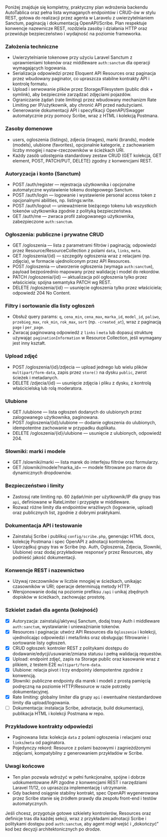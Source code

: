 Poniżej znajduje się kompletny, praktyczny plan wdrożenia backendu AutoTablica oraz pełna lista wymaganych endpointów i CRUD-ów w stylu REST, gotowa do realizacji przez agenta w Laravelu z uwierzytelnianiem Sanctum, paginacją i dokumentacją OpenAPI/Scribe. Plan respektuje konwencje nazewnicze REST, rozdziela zasoby i działania HTTP oraz przewiduje bezpieczeństwo i wydajność na poziomie frameworka.

### Założenia techniczne
- Uwierzytelnianie tokenowe przy użyciu Laravel Sanctum z uprawnieniami tokenów oraz middleware `auth:sanctum` dla operacji wymagających logowania.
- Serializacja odpowiedzi przez Eloquent API Resources oraz paginacja przez wbudowany paginator, co upraszcza stabilne kontrakty API i kontrolę formatu.
- Upload i serwowanie plików przez Storage/Filesystem (public disk + symlink), aby bezpiecznie zarządzać zdjęciami pojazdów.
- Ograniczanie żądań (rate limiting) przez wbudowany mechanizm Rate Limiting per IP/użytkownik, aby chronić API przed nadużyciami.
- Generowanie dokumentacji API i specyfikacji OpenAPI/Swagger automatycznie przy pomocy Scribe, wraz z HTML i kolekcją Postmana.

### Zasoby domenowe
- users, ogloszenia (listings), zdjecia (images), marki (brands), modele (models), ulubione (favorites), opcjonalnie kategorie, z zachowaniem liczby mnogiej i nazw-rzeczowników w ścieżkach URI.
- Każdy zasób udostępnia standardowy zestaw CRUD (GET kolekcja, GET element, POST, PATCH/PUT, DELETE) zgodny z konwencjami REST.

### Autoryzacja i konto (Sanctum)
- POST /auth/register — rejestracja użytkownika i opcjonalne automatyczne wystawienie tokenu dostępowego Sanctum.
- POST /auth/login — logowanie i wystawienie personal access token z opcjonalnymi abilities, np. listings:write.
- POST /auth/logout — unieważnienie bieżącego tokenu lub wszystkich tokenów użytkownika zgodnie z polityką bezpieczeństwa.
- GET /auth/me — zwraca profil zalogowanego użytkownika, zabezpieczone `auth:sanctum`.

### Ogłoszenia: publiczne i prywatne CRUD
- GET /ogloszenia — lista z parametrami filtrów i paginacją; odpowiedzi przez Resource/ResourceCollection z polami `data`, `links`, `meta`.
- GET /ogloszenia/{id} — szczegóły ogłoszenia wraz z relacjami (np. zdjęcia), w formacie ujednoliconym przez API Resources.
- POST /ogloszenia — utworzenie ogłoszenia (wymaga `auth:sanctum`), payload bezpośrednio mapowany przez walidację i model do rekordów.
- PATCH /ogloszenia/{id} — aktualizacja pól ogłoszenia tylko przez właściciela; spójna semantyka PATCH wg REST.
- DELETE /ogloszenia/{id} — usunięcie ogłoszenia tylko przez właściciela; odpowiedź 204 No Content.

### Filtry i sortowanie dla listy ogłoszeń
- Obsłuż query params: `q`, `cena_min`, `cena_max`, `marka_id`, `model_id`, `paliwo`, `przebieg_max`, `rok_min`, `rok_max`, `sort` (np. `-created_at`), wraz z paginacją `page` i `per_page`.
- Zwracaj paginowaną odpowiedź z `links` i `meta` lub dopasuj strukturę używając `paginationInformation` w Resource Collection, jeśli wymagany jest inny kształt.

### Upload zdjęć
- POST /ogloszenia/{id}/zdjecia — upload jednego lub wielu plików `multipart/form-data`, zapis przez `store()` na dysku `public`, zwrot ścieżek i metadanych.
- DELETE /zdjecia/{id} — usunięcie zdjęcia i pliku z dysku, z kontrolą właścicielską lub rolą moderatora.

### Ulubione
- GET /ulubione — lista ogłoszeń dodanych do ulubionych przez zalogowanego użytkownika, paginowana.
- POST /ogloszenia/{id}/ulubione — dodanie ogłoszenia do ulubionych, idempotentne zachowanie w przypadku duplikatu.
- DELETE /ogloszenia/{id}/ulubione — usunięcie z ulubionych, odpowiedź 204.

### Słowniki: marki i modele
- GET /slowniki/marki — lista marek do interfejsu filtrów oraz formularzy.
- GET /slowniki/modele?marka_id= — modele filtrowane po marce do dynamicznych dropdownów.

### Bezpieczeństwo i limity
- Zastosuj rate limiting np. 60 żądań/min per użytkownik/IP dla grupy tras `api`, definiowane w RateLimiter i przypięte w middleware.
- Rozważ różne limity dla endpointów wrażliwych (logowanie, upload) oraz publicznych list, zgodnie z dobrymi praktykami.

### Dokumentacja API i testowanie
- Zainstaluj Scribe i publikuj `config/scribe.php`, generując HTML docs, kolekcję Postmana i spec OpenAPI z adnotacji kontrolerów.
- Uporządkuj grupy tras w Scribe (np. Auth, Ogloszenia, Zdjecia, Slowniki, Ulubione) oraz dodaj przykładowe response’y przez Resources, aby podnieść jakość dokumentacji.

### Konwencje REST i nazewnictwo
- Używaj rzeczowników w liczbie mnogiej w ścieżkach, unikając czasowników w URI; operacje determinują metody HTTP.
- Wersjonowanie dodaj na poziomie prefiksu `/api` i unikaj zbędnych dopisków w ścieżkach, zachowując prostotę.

### Szkielet zadań dla agenta (kolejność)
- [x] Autoryzacja: zainstaluj/aktywuj Sanctum, dodaj trasy Auth i middleware `auth:sanctum`, wystawianie i unieważnianie tokenów.
- [x] Resources i paginacja: utwórz API Resources dla `Ogloszenie` i kolekcji, ujednolicając odpowiedzi i meta/links oraz obsługując filtrowanie i sortowanie listy ogłoszeń.
- [x] CRUD ogłoszeń: kontroler REST z politykami dostępu do dodawanie/edycji/usuwanie/zmiana statusu i pełną walidacją requestów.
- [x] Upload: endpoint zdjęć, zapis na Storage public oraz kasowanie wraz z plikiem, z testem E2E `multipart/form-data`.
- [x] Ulubione: relacja pivot i trzy endpointy idempotentne zgodnie z konwencją.
- [x] Słowniki: publiczne endpointy dla marek i modeli z prostą pamięcią podręczną na poziomie HTTP/Resource w razie potrzeby dokumentacyjnej.
- [x] Rate limiting: globalny limiter dla grupy `api` i ewentualne niestandardowe limity dla upload/logowania.
- [ ] Dokumentacja: instalacja Scribe, adnotacje, build dokumentacji, publikacja HTML i kolekcji Postmana w repo.

### Przykładowe kontrakty odpowiedzi
- Paginowana lista: kolekcja `data` z polami ogłoszenia i relacjami oraz `links`/`meta` od paginatora.
- Pojedynczy rekord: Resource z polami bazowymi i zagnieżdżonymi zdjęciami, kompatybilny z generowaniem przykładów w Scribe.

### Uwagi końcowe
- Ten plan pozwala wdrożyć w pełni funkcjonalne, spójne i dobrze udokumentowane API zgodne z konwencjami REST i narzędziami Laravel 11/12, co upraszcza implementację i utrzymanie.
- Gdy backend osiągnie stabilny kontrakt, spec OpenAPI wygenerowana przez Scribe stanie się źródłem prawdy dla zespołu front-end i testów automatycznych.

Jeśli chcesz, przygotuje gotowe szkielety kontrolerów, Resources oraz definicje tras dla każdej sekcji, wraz z przykładami adnotacji Scribe i politykami dostępu pod `auth:sanctum`, aby agent mógł wejść i „dokończyć” kod bez decyzji architektonicznych po drodze.